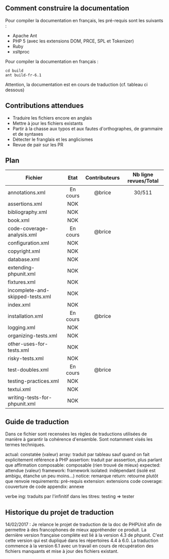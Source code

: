## Comment construire la documentation

Pour compiler la documentation en français, les pré-requis sont les suivants :

- Apache Ant
- PHP 5 (avec les extensions DOM, PRCE, SPL et Tokenizer)
- Ruby
- xsltproc

Pour compiler la documentation en français :

    cd build
    ant build-fr-6.1

Attention, la documentation est en cours de traduction (cf. tableau ci dessous)


## Contributions attendues

 * Traduire les fichiers encore en anglais
 * Mettre à jour les fichiers existants
 * Partir à la chasse aux typos et aux fautes d'orthographes, de grammaire et de syntaxes
 * Détecter le franglais et les anglicismes
 * Revue de pair sur les PR


## Plan

| Fichier                           | Etat      | Contributeurs  | Nb ligne revues/Total    |
| --------------------------------- | :-------: | :------------: | :----------------------: |
| annotations.xml                   | En cours  | @brice         | 30/511                   |
| assertions.xml                    | NOK       |                |                          |
| bibliography.xml                  | NOK       |                |                          |
| book.xml                          | NOK       |                |                          |
| code-coverage-analysis.xml        | En cours  | @brice         |                          |
| configuration.xml                 | NOK       |                |                          |
| copyright.xml                     | NOK       |                |                          |
| database.xml                      | NOK       |                |                          |
| extending-phpunit.xml             | NOK       |                |                          |
| fixtures.xml                      | NOK       |                |                          |
| incomplete-and-skipped-tests.xml  | NOK       |                |                          |
| index.xml                         | NOK       |                |                          |
| installation.xml                  | En cours  | @brice         |                          |
| logging.xml                       | NOK       |                |                          |
| organizing-tests.xml              | NOK       |                |                          |
| other-uses-for-tests.xml          | NOK       |                |                          |
| risky-tests.xml                   | NOK       |                |                          |
| test-doubles.xml                  | En cours  | @brice         |                          |
| testing-practices.xml             | NOK       |                |                          |
| textui.xml                        | NOK       |                |                          |
| writing-tests-for-phpunit.xml     | NOK       |                |                          |


## Guide de traduction

Dans ce fichier sont recensées les règles de traductions utilisées de manière à garantir la cohérence d'ensemble.
Sont notamment visés les termes techniques.

actual:			constatée (valeur)
array:			traduit par tableau sauf quand on fait explicitement référence à PHP
assertion:		traduit par asssertion, plus parlant que affirmation
composable:		composable (rien trouvé de mieux)
expected:		attendue (valeur)
framework:		framework
isolated:		indépendant (isolé est ambigu, étanche un peu moins...)
notice:			remarque
return:			retourne plutôt que renvoie
requirements:	pré-requis
extension:		extensions
code coverage:	couverture de code
appendix:       annexe

verbe ing: 	traduits par l'infinitif dans les titres: testing => tester

## Historique du projet de traduction

14/02/2017 : Je relance le projet de traduction de la doc de PHPUnit afin de permettre à des francophones de mieux appréhender ce produit. La dernière version française complète est lié à la version 4.3 de phpunit. C'est cette version qui est dupliqué dans les répertoires 4.4 à 6.0. La traduction commence à la version 6.1 avec un travail en cours de récupération des fichiers manquants et mise à jour des fichiers existant.
